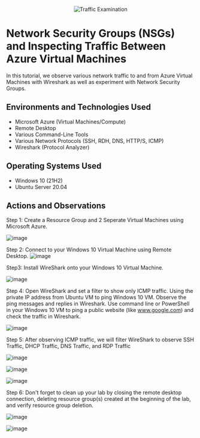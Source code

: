 <p align="center">
<img src="https://i.imgur.com/Ua7udoS.png" alt="Traffic Examination"/>
</p>

<h1>Network Security Groups (NSGs) and Inspecting Traffic Between Azure Virtual Machines</h1>
In this tutorial, we observe various network traffic to and from Azure Virtual Machines with Wireshark as well as experiment with Network Security Groups. <br />

<h2>Environments and Technologies Used</h2>

- Microsoft Azure (Virtual Machines/Compute)
- Remote Desktop
- Various Command-Line Tools
- Various Network Protocols (SSH, RDH, DNS, HTTP/S, ICMP)
- Wireshark (Protocol Analyzer)

<h2>Operating Systems Used </h2>

- Windows 10 (21H2)
- Ubuntu Server 20.04

<h2>Actions and Observations</h2>

Step 1: Create a Resource Group and 2 Seperate Virtual Machines using Microsoft Azure. 

![image](https://github.com/Tstewart2408/Azure-Network-Protocols-/assets/158493074/ab821568-3855-46fb-b738-267f2a52a8d9)

Step 2: Connect to your Windows 10 Virtual Machine using Remote Desktop.
![image](https://github.com/Tstewart2408/Azure-Network-Protocols-/assets/158493074/57ca22c5-3330-4f72-9095-0e03abcc9db2)

Step3: Install WireShark onto your Windows 10 Virtual Machine. 

![image](https://github.com/Tstewart2408/Azure-Network-Protocols-/assets/158493074/041b8d82-953a-4cbb-9e0b-42695c8a2f42)

Step 4: Open WireShark and set a filter to show only ICMP traffic. Using the private IP address from Ubuntu VM to ping Windows 10 VM. Observe the ping messages and replies in Wireshark. Use command line or PowerShell in your Windows 10 VM to ping a public website (like www.google.com) and check the traffic in Wireshark.

![image](https://github.com/Tstewart2408/Azure-Network-Protocols-/assets/158493074/d7d60edf-5d2a-4a21-ab07-3cbff05f1d76)

Step 5: After observing ICMP traffic, we will filter WireShark to observe SSH Traffic, DHCP Traffic, DNS Traffic, and RDP Traffic

![image](https://github.com/Tstewart2408/Azure-Network-Protocols-/assets/158493074/54efdcb6-d9b9-49d5-a294-c6f8208d44b2)

![image](https://github.com/Tstewart2408/Azure-Network-Protocols-/assets/158493074/33312add-8fc6-494b-82c6-6a487b36e6b2)

![image](https://github.com/Tstewart2408/Azure-Network-Protocols-/assets/158493074/ab26feb4-9eb8-4574-bddb-61a5311c0cfd)

Step 6: Don't forget to clean up your lab by closing the remote desktop connection, deleting resource group(s) created at the beginning of the lab, and verify resource group deletion.

![image](https://github.com/Tstewart2408/Azure-Network-Protocols-/assets/158493074/573e66e7-813c-4711-a117-2887e679c235)

![image](https://github.com/Tstewart2408/Azure-Network-Protocols-/assets/158493074/08e7d16a-4a85-4c1d-b0f0-319409254fe5)

